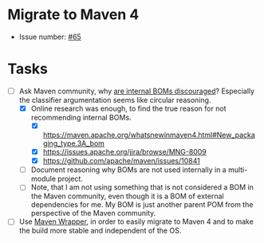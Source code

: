 # Migrate to Maven 4
* Issue number: [\#65](https://codeberg.org/splitcells-net/net.splitcells.network.community/issues/65)
# Tasks
* [ ] Ask Maven community, why [are internal BOMs discouraged](https://maven.apache.org/whatsnewinmaven4.html)?
  Especially the classifier argumentation seems like circular reasoning.
    * [x] Online research was enough, to find the true reason for not recommending internal BOMs.
        * [x] https://maven.apache.org/whatsnewinmaven4.html#New_packaging_type.3A_bom
        * [x] https://issues.apache.org/jira/browse/MNG-8009
        * [x] https://github.com/apache/maven/issues/10841
    * [ ] Document reasoning why BOMs are not used internally in a multi-module project.
    * [ ] Note, that I am not using something that is not considered a BOM in the Maven community,
      even though it is a BOM of external dependencies for me.
      My BOM is just another parent POM from the perspective of the Maven community. 
* [ ] Use [Maven Wrapper](https://maven.apache.org/tools/wrapper/), in order to easily migrate to Maven 4 and
  to make the build more stable and independent of the OS.